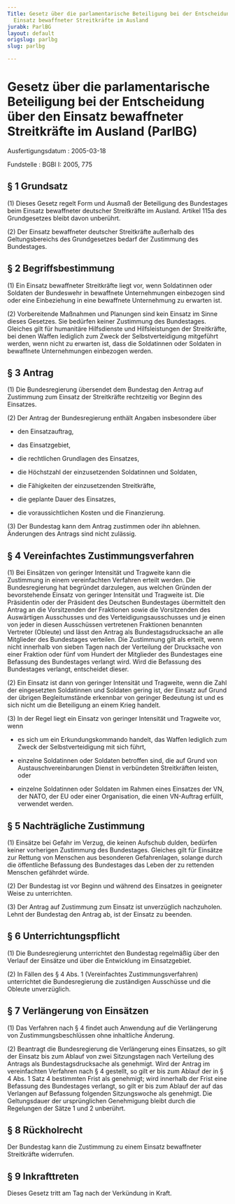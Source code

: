 ```yaml
---
Title: Gesetz über die parlamentarische Beteiligung bei der Entscheidung über den
  Einsatz bewaffneter Streitkräfte im Ausland
jurabk: ParlBG
layout: default
origslug: parlbg
slug: parlbg

---
```


# Gesetz über die parlamentarische Beteiligung bei der Entscheidung über den Einsatz bewaffneter Streitkräfte im Ausland (ParlBG)

Ausfertigungsdatum
:   2005-03-18

Fundstelle
:   BGBl I: 2005, 775



## § 1 Grundsatz

(1) Dieses Gesetz regelt Form und Ausmaß der Beteiligung des
Bundestages beim Einsatz bewaffneter deutscher Streitkräfte im
Ausland. Artikel 115a des Grundgesetzes bleibt davon unberührt.

(2) Der Einsatz bewaffneter deutscher Streitkräfte außerhalb des
Geltungsbereichs des Grundgesetzes bedarf der Zustimmung des
Bundestages.


## § 2 Begriffsbestimmung

(1) Ein Einsatz bewaffneter Streitkräfte liegt vor, wenn Soldatinnen
oder Soldaten der Bundeswehr in bewaffnete Unternehmungen einbezogen
sind oder eine Einbeziehung in eine bewaffnete Unternehmung zu
erwarten ist.

(2) Vorbereitende Maßnahmen und Planungen sind kein Einsatz im Sinne
dieses Gesetzes. Sie bedürfen keiner Zustimmung des Bundestages.
Gleiches gilt für humanitäre Hilfsdienste und Hilfsleistungen der
Streitkräfte, bei denen Waffen lediglich zum Zweck der
Selbstverteidigung mitgeführt werden, wenn nicht zu erwarten ist, dass
die Soldatinnen oder Soldaten in bewaffnete Unternehmungen einbezogen
werden.


## § 3 Antrag

(1) Die Bundesregierung übersendet dem Bundestag den Antrag auf
Zustimmung zum Einsatz der Streitkräfte rechtzeitig vor Beginn des
Einsatzes.

(2) Der Antrag der Bundesregierung enthält Angaben insbesondere über

-   den Einsatzauftrag,


-   das Einsatzgebiet,


-   die rechtlichen Grundlagen des Einsatzes,


-   die Höchstzahl der einzusetzenden Soldatinnen und Soldaten,


-   die Fähigkeiten der einzusetzenden Streitkräfte,


-   die geplante Dauer des Einsatzes,


-   die voraussichtlichen Kosten und die Finanzierung.




(3) Der Bundestag kann dem Antrag zustimmen oder ihn ablehnen.
Änderungen des Antrags sind nicht zulässig.


## § 4 Vereinfachtes Zustimmungsverfahren

(1) Bei Einsätzen von geringer Intensität und Tragweite kann die
Zustimmung in einem vereinfachten Verfahren erteilt werden. Die
Bundesregierung hat begründet darzulegen, aus welchen Gründen der
bevorstehende Einsatz von geringer Intensität und Tragweite ist. Die
Präsidentin oder der Präsident des Deutschen Bundestages übermittelt
den Antrag an die Vorsitzenden der Fraktionen sowie die Vorsitzenden
des Auswärtigen Ausschusses und des Verteidigungsausschusses und je
einen von jeder in diesen Ausschüssen vertretenen Fraktionen benannten
Vertreter (Obleute) und lässt den Antrag als Bundestagsdrucksache an
alle Mitglieder des Bundestages verteilen. Die Zustimmung gilt als
erteilt, wenn nicht innerhalb von sieben Tagen nach der Verteilung der
Drucksache von einer Fraktion oder fünf vom Hundert der Mitglieder des
Bundestages eine Befassung des Bundestages verlangt wird. Wird die
Befassung des Bundestages verlangt, entscheidet dieser.

(2) Ein Einsatz ist dann von geringer Intensität und Tragweite, wenn
die Zahl der eingesetzten Soldatinnen und Soldaten gering ist, der
Einsatz auf Grund der übrigen Begleitumstände erkennbar von geringer
Bedeutung ist und es sich nicht um die Beteiligung an einem Krieg
handelt.

(3) In der Regel liegt ein Einsatz von geringer Intensität und
Tragweite vor, wenn

-   es sich um ein Erkundungskommando handelt, das Waffen lediglich zum
    Zweck der Selbstverteidigung mit sich führt,


-   einzelne Soldatinnen oder Soldaten betroffen sind, die auf Grund von
    Austauschvereinbarungen Dienst in verbündeten Streitkräften leisten,
    oder


-   einzelne Soldatinnen oder Soldaten im Rahmen eines Einsatzes der VN,
    der NATO, der EU oder einer Organisation, die einen VN-Auftrag
    erfüllt, verwendet werden.





## § 5 Nachträgliche Zustimmung

(1) Einsätze bei Gefahr im Verzug, die keinen Aufschub dulden,
bedürfen keiner vorherigen Zustimmung des Bundestages. Gleiches gilt
für Einsätze zur Rettung von Menschen aus besonderen Gefahrenlagen,
solange durch die öffentliche Befassung des Bundestages das Leben der
zu rettenden Menschen gefährdet würde.

(2) Der Bundestag ist vor Beginn und während des Einsatzes in
geeigneter Weise zu unterrichten.

(3) Der Antrag auf Zustimmung zum Einsatz ist unverzüglich
nachzuholen. Lehnt der Bundestag den Antrag ab, ist der Einsatz zu
beenden.


## § 6 Unterrichtungspflicht

(1) Die Bundesregierung unterrichtet den Bundestag regelmäßig über den
Verlauf der Einsätze und über die Entwicklung im Einsatzgebiet.

(2) In Fällen des § 4 Abs. 1 (Vereinfachtes Zustimmungsverfahren)
unterrichtet die Bundesregierung die zuständigen Ausschüsse und die
Obleute unverzüglich.


## § 7 Verlängerung von Einsätzen

(1) Das Verfahren nach § 4 findet auch Anwendung auf die Verlängerung
von Zustimmungsbeschlüssen ohne inhaltliche Änderung.

(2) Beantragt die Bundesregierung die Verlängerung eines Einsatzes, so
gilt der Einsatz bis zum Ablauf von zwei Sitzungstagen nach Verteilung
des Antrags als Bundestagsdrucksache als genehmigt. Wird der Antrag im
vereinfachten Verfahren nach § 4 gestellt, so gilt er bis zum Ablauf
der in § 4 Abs. 1 Satz 4 bestimmten Frist als genehmigt; wird
innerhalb der Frist eine Befassung des Bundestages verlangt, so gilt
er bis zum Ablauf der auf das Verlangen auf Befassung folgenden
Sitzungswoche als genehmigt. Die Geltungsdauer der ursprünglichen
Genehmigung bleibt durch die Regelungen der Sätze 1 und 2 unberührt.


## § 8 Rückholrecht

Der Bundestag kann die Zustimmung zu einem Einsatz bewaffneter
Streitkräfte widerrufen.


## § 9 Inkrafttreten

Dieses Gesetz tritt am Tag nach der Verkündung in Kraft.

